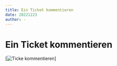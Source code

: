 ```yaml
---
title: Ein Ticket kommentieren 
date: 20221223
author: -
---
```


# Ein Ticket kommentieren 


[![Ticke kommentieren](ticket_kommentieren.png)]


